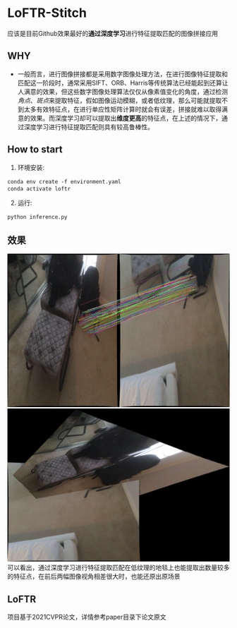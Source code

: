 # LoFTR-Stitch  
应该是目前Github效果最好的**通过深度学习**进行特征提取匹配的图像拼接应用

## WHY
* 一般而言，进行图像拼接都是采用数字图像处理方法，在进行图像特征提取和匹配这一阶段时，通常采用SIFT、ORB、Harris等传统算法已经能起到还算让人满意的效果，但这些数字图像处理算法仅仅从像素值变化的角度，通过检测*角点*、*斑点*来提取特征，假如图像运动模糊，或者低纹理，那么可能就提取不到太多有效特征点，在进行单应性矩阵计算时就会有误差，拼接就难以取得满意的效果。而深度学习却可以提取出**维度更高**的特征点，在上述的情况下，通过深度学习进行特征提取匹配则具有较高鲁棒性。

## How to start
1. 环境安装:
```shell
conda env create -f environment.yaml
conda activate loftr
```
2. 运行:
```shell
python inference.py
```

## 效果
![](readme_pic/match.jpg)
![](readme_pic/result.jpg)
可以看出，通过深度学习进行特征提取匹配在低纹理的地毯上也能提取出数量较多的特征点，在前后两幅图像视角相差很大时，也能还原出原场景

## LoFTR
项目基于2021CVPR论文，详情参考paper目录下论文原文
